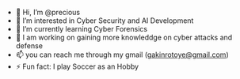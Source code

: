 - 👋 Hi, I’m @precious 
- 👀 I’m interested in Cyber Security and AI Development
- 🌱 I’m currently learning Cyber Forensics
- 💞️ I am working on gaining more knowleddge on cyber attacks and defense
- 📫 you can reach me through my gmail (gakinrotoye@gmail.com)
- ⚡ Fun fact: I play Soccer as an Hobby 
